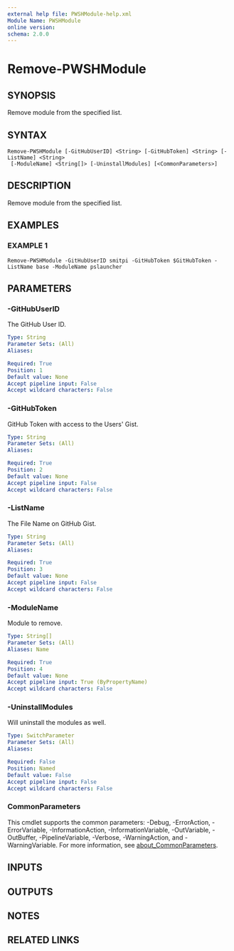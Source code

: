 ```yaml
---
external help file: PWSHModule-help.xml
Module Name: PWSHModule
online version:
schema: 2.0.0
---
```


# Remove-PWSHModule

## SYNOPSIS
Remove module from the specified list.

## SYNTAX

```
Remove-PWSHModule [-GitHubUserID] <String> [-GitHubToken] <String> [-ListName] <String>
 [-ModuleName] <String[]> [-UninstallModules] [<CommonParameters>]
```

## DESCRIPTION
Remove module from the specified list.

## EXAMPLES

### EXAMPLE 1
```
Remove-PWSHModule -GitHubUserID smitpi -GitHubToken $GitHubToken -ListName base -ModuleName pslauncher
```

## PARAMETERS

### -GitHubUserID
The GitHub User ID.

```yaml
Type: String
Parameter Sets: (All)
Aliases:

Required: True
Position: 1
Default value: None
Accept pipeline input: False
Accept wildcard characters: False
```

### -GitHubToken
GitHub Token with access to the Users' Gist.

```yaml
Type: String
Parameter Sets: (All)
Aliases:

Required: True
Position: 2
Default value: None
Accept pipeline input: False
Accept wildcard characters: False
```

### -ListName
The File Name on GitHub Gist.

```yaml
Type: String
Parameter Sets: (All)
Aliases:

Required: True
Position: 3
Default value: None
Accept pipeline input: False
Accept wildcard characters: False
```

### -ModuleName
Module to remove.

```yaml
Type: String[]
Parameter Sets: (All)
Aliases: Name

Required: True
Position: 4
Default value: None
Accept pipeline input: True (ByPropertyName)
Accept wildcard characters: False
```

### -UninstallModules
Will uninstall the modules as well.

```yaml
Type: SwitchParameter
Parameter Sets: (All)
Aliases:

Required: False
Position: Named
Default value: False
Accept pipeline input: False
Accept wildcard characters: False
```

### CommonParameters
This cmdlet supports the common parameters: -Debug, -ErrorAction, -ErrorVariable, -InformationAction, -InformationVariable, -OutVariable, -OutBuffer, -PipelineVariable, -Verbose, -WarningAction, and -WarningVariable. For more information, see [about_CommonParameters](http://go.microsoft.com/fwlink/?LinkID=113216).

## INPUTS

## OUTPUTS

## NOTES

## RELATED LINKS
